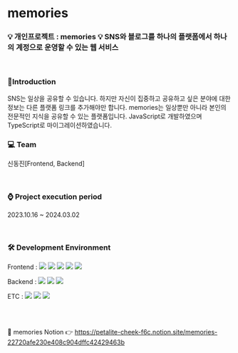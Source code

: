 # memories

### 💡 개인프로젝트 : memories 💡 SNS와 블로그를 하나의 플랫폼에서 하나의 계정으로 운영할 수 있는 웹 서비스 

<br/>

### 📢Introduction
SNS는 일상을 공유할 수 있습니다. 하지만 자신이 집중하고 공유하고 싶은 분야에 대한 정보는 다른 플랫폼 링크를 추가해야만 합니다. memories는 일상뿐만 아니라 본인의 전문적인 지식을 공유할 수 있는 플랫폼입니다.
JavaScript로 개발하였으며 TypeScript로 마이그레이션하였습니다.
<br/>

### 💻 Team  
신동진[Frontend, Backend]

<br/>

### ⌚ Project execution period
2023.10.16 ~ 2024.03.02

<br/>

### 🛠 Development Environment  

<p>
  <span>Frontend : </span>
  <img src="https://img.shields.io/badge/HTML-E34F26?style=flat&logo=html5&logoColor=white"/>
  <img src="https://img.shields.io/badge/CSS-1572B6?style=flat&logo=css3&logoColor=white"/>
  <img src="https://img.shields.io/badge/Typescript-3178C6?style=flat&logo=Typescript&logoColor=white"/>
  <img src="https://img.shields.io/badge/React-61DAFB?style=flat&logo=react&logoColor=white"/>
  <img src="https://img.shields.io/badge/ReduxToolkit-764ABC?style=flat&logo=redux&logoColor=white"/>
</p>



<p>
  <span>Backend : </span>
  <img src="https://img.shields.io/badge/Node.js-339933?style=flat&logo=nodedotjs&logoColor=white"/>
  <img src="https://img.shields.io/badge/Express-000000?style=flat&logo=express&logoColor=white"/>
  <img src="https://img.shields.io/badge/MySQL-4479A1?style=flat&logo=mysql&logoColor=white"/>
</p>


<p>
  <span>ETC : </span>
  <img src="https://img.shields.io/badge/Notion-000000?style=flat&logo=notion&logoColor=white"/>
  <img src="https://img.shields.io/badge/Figma-F24E1E?style=flat&logo=figma&logoColor=white"/>
  <img src="https://img.shields.io/badge/GitHub-000000?style=flat&logo=github&logoColor=white"/>
</p>

<br/>

<br/>

📃 memories Notion 👉 https://petalite-cheek-f6c.notion.site/memories-22720afe230e408c904dffc42429463b
